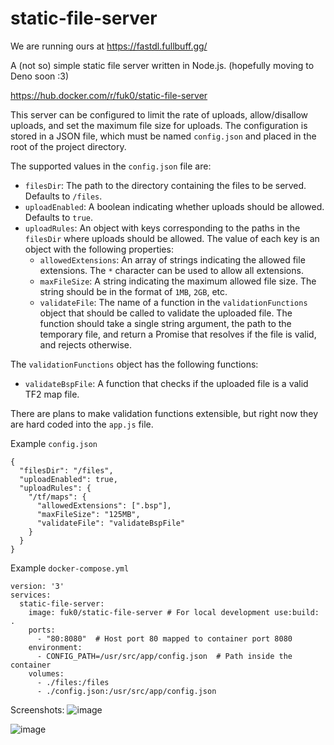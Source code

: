 # static-file-server
We are running ours at https://fastdl.fullbuff.gg/

A (not so) simple static file server written in Node.js. (hopefully moving to Deno soon :3)

https://hub.docker.com/r/fuk0/static-file-server

This server can be configured to limit the rate of uploads, allow/disallow uploads, and set the maximum file size for uploads. The configuration is stored in a JSON file, which must be named `config.json` and placed in the root of the project directory.

The supported values in the `config.json` file are:

- `filesDir`: The path to the directory containing the files to be served. Defaults to `/files`.
- `uploadEnabled`: A boolean indicating whether uploads should be allowed. Defaults to `true`.
- `uploadRules`: An object with keys corresponding to the paths in the `filesDir` where uploads should be allowed. The value of each key is an object with the following properties:
  - `allowedExtensions`: An array of strings indicating the allowed file extensions. The `*` character can be used to allow all extensions.
  - `maxFileSize`: A string indicating the maximum allowed file size. The string should be in the format of `1MB`, `2GB`, etc.
  - `validateFile`: The name of a function in the `validationFunctions` object that should be called to validate the uploaded file. The function should take a single string argument, the path to the temporary file, and return a Promise that resolves if the file is valid, and rejects otherwise.

The `validationFunctions` object has the following functions:

- `validateBspFile`: A function that checks if the uploaded file is a valid TF2 map file.

There are plans to make validation functions extensible, but right now they are hard coded into the `app.js` file.

Example `config.json`
```
{
  "filesDir": "/files",
  "uploadEnabled": true,
  "uploadRules": {
    "/tf/maps": {
      "allowedExtensions": [".bsp"],
      "maxFileSize": "125MB",
      "validateFile": "validateBspFile"
    }
  }
}
```
Example `docker-compose.yml`
```
version: '3'
services:
  static-file-server:
    image: fuk0/static-file-server # For local development use:build: .
    ports:
      - "80:8080"  # Host port 80 mapped to container port 8080
    environment:
      - CONFIG_PATH=/usr/src/app/config.json  # Path inside the container
    volumes:
      - ./files:/files
      - ./config.json:/usr/src/app/config.json
```

Screenshots:
![image](https://github.com/user-attachments/assets/d338f2e4-63c6-4e3f-969c-fc9622d75eeb)

![image](https://github.com/user-attachments/assets/5d74d668-7e83-4e85-9ee9-58313ed5b272)

